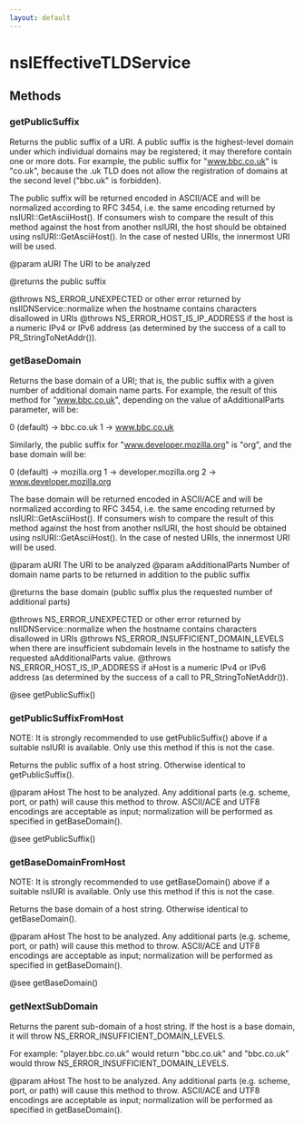 ```yaml
---
layout: default
---
```


# nsIEffectiveTLDService #

## Methods ##

### getPublicSuffix ###

Returns the public suffix of a URI. A public suffix is the highest-level domain
under which individual domains may be registered; it may therefore contain one
or more dots. For example, the public suffix for "www.bbc.co.uk" is "co.uk",
because the .uk TLD does not allow the registration of domains at the
second level ("bbc.uk" is forbidden).

The public suffix will be returned encoded in ASCII/ACE and will be normalized
according to RFC 3454, i.e. the same encoding returned by nsIURI::GetAsciiHost().
If consumers wish to compare the result of this method against the host from
another nsIURI, the host should be obtained using nsIURI::GetAsciiHost().
In the case of nested URIs, the innermost URI will be used.

@param   aURI   The URI to be analyzed

@returns the public suffix

@throws NS_ERROR_UNEXPECTED 
        or other error returned by nsIIDNService::normalize when 
        the hostname contains characters disallowed in URIs
@throws NS_ERROR_HOST_IS_IP_ADDRESS
        if the host is a numeric IPv4 or IPv6 address (as determined by
        the success of a call to PR_StringToNetAddr()).


### getBaseDomain ###

Returns the base domain of a URI; that is, the public suffix with a given
number of additional domain name parts. For example, the result of this method
for "www.bbc.co.uk", depending on the value of aAdditionalParts parameter, will
be:

   0 (default) -> bbc.co.uk
   1           -> www.bbc.co.uk

Similarly, the public suffix for "www.developer.mozilla.org" is "org", and the base
domain will be:

   0 (default) -> mozilla.org
   1           -> developer.mozilla.org
   2           -> www.developer.mozilla.org

The base domain will be returned encoded in ASCII/ACE and will be normalized
according to RFC 3454, i.e. the same encoding returned by nsIURI::GetAsciiHost().
If consumers wish to compare the result of this method against the host from
another nsIURI, the host should be obtained using nsIURI::GetAsciiHost().
In the case of nested URIs, the innermost URI will be used.

@param   aURI               The URI to be analyzed
@param   aAdditionalParts   Number of domain name parts to be
                            returned in addition to the public suffix

@returns the base domain (public suffix plus the requested number of additional parts)

@throws NS_ERROR_UNEXPECTED 
        or other error returned by nsIIDNService::normalize when 
        the hostname contains characters disallowed in URIs
@throws NS_ERROR_INSUFFICIENT_DOMAIN_LEVELS
        when there are insufficient subdomain levels in the hostname to satisfy the
        requested aAdditionalParts value.
@throws NS_ERROR_HOST_IS_IP_ADDRESS
        if aHost is a numeric IPv4 or IPv6 address (as determined by
        the success of a call to PR_StringToNetAddr()).

@see    getPublicSuffix()


### getPublicSuffixFromHost ###

NOTE: It is strongly recommended to use getPublicSuffix() above if a suitable
nsIURI is available. Only use this method if this is not the case.

Returns the public suffix of a host string. Otherwise identical to getPublicSuffix().

@param   aHost   The host to be analyzed. Any additional parts (e.g. scheme,
                 port, or path) will cause this method to throw. ASCII/ACE and
                 UTF8 encodings are acceptable as input; normalization will
                 be performed as specified in getBaseDomain().

@see     getPublicSuffix()


### getBaseDomainFromHost ###

NOTE: It is strongly recommended to use getBaseDomain() above if a suitable
nsIURI is available. Only use this method if this is not the case.

Returns the base domain of a host string. Otherwise identical to getBaseDomain().

@param   aHost   The host to be analyzed. Any additional parts (e.g. scheme,
                 port, or path) will cause this method to throw. ASCII/ACE and
                 UTF8 encodings are acceptable as input; normalization will
                 be performed as specified in getBaseDomain().

@see     getBaseDomain()


### getNextSubDomain ###

Returns the parent sub-domain of a host string. If the host is a base
domain, it will throw NS_ERROR_INSUFFICIENT_DOMAIN_LEVELS.

For example: "player.bbc.co.uk" would return "bbc.co.uk" and
             "bbc.co.uk" would throw NS_ERROR_INSUFFICIENT_DOMAIN_LEVELS.

@param   aHost   The host to be analyzed. Any additional parts (e.g. scheme,
                 port, or path) will cause this method to throw. ASCII/ACE and
                 UTF8 encodings are acceptable as input; normalization will
                 be performed as specified in getBaseDomain().

